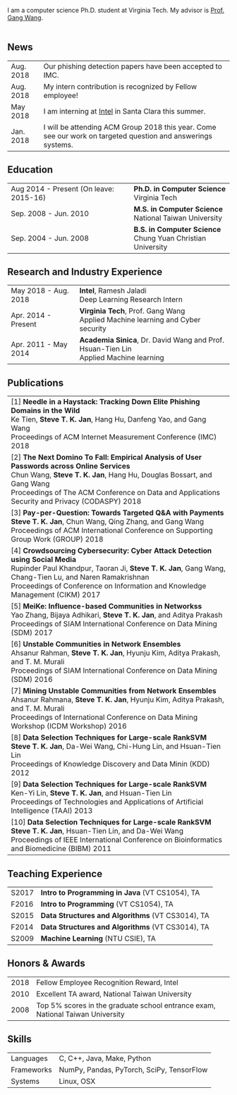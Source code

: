  I am a computer science Ph.D. student at Virginia Tech. My advisor is [Prof. Gang Wang](http://people.cs.vt.edu/~gangwang/). <br><br>


## <i class="fa fa-chevron-right"></i> News
<table class="table table-hover">
<tr>
  <td class='col-md-3'>Aug. 2018</td>
  <td>Our phishing detection papers have been accepted to IMC.</td>
</tr>
<tr>
  <td class='col-md-3'>Aug. 2018</td>
  <td>My intern contribution is recognized by Fellow employee!</td>
</tr>
<tr>
  <td class='col-md-3'>May 2018</td>
  <td>I am interning at <a href='https://intel.com/'>Intel</a> in Santa Clara this summer.</td>
</tr>
<tr>
  <td class='col-md-3'>Jan. 2018</td>
  <td>I will be attending ACM Group 2018 this year. Come see our work on targeted question and answerings systems.</td>
</tr>
</table>


## <i class="fa fa-chevron-right"></i> Education

<table class="table table-hover">
  <tr>
    <td class="col-md-4">Aug 2014 - Present (On leave: 2015-16)</td>
    <td>
        <strong>Ph.D. in Computer Science</strong>
        <br>
      Virginia Tech
    </td>
  </tr>
  <tr>
    <td class="col-md-4">Sep. 2008 - Jun. 2010</td>
    <td>
        <strong>M.S. in Computer Science</strong>
        <br>
      National Taiwan University
    </td>
  </tr>
  <tr>
    <td class="col-md-4">Sep. 2004 - Jun. 2008</td>
    <td>
        <strong>B.S. in Computer Science</strong>
        <br>
      Chung Yuan Christian University
    </td>
  </tr>
</table>


## <i class="fa fa-chevron-right"></i> Research and Industry Experience
<table class="table table-hover">
<tr>
  <td class='col-md-4'>May 2018 - Aug. 2018</td>
  <td>
    <strong>Intel</strong>, Ramesh Jaladi <br>
    Deep Learning Research Intern
  </td>
</tr>
<tr>
  <td class='col-md-4'>Apr. 2014 - Present</td>
  <td>
    <strong>Virginia Tech</strong>, Prof. Gang Wang <br>
    Applied Machine learning and Cyber security
  </td>
</tr>
<tr>
  <td class='col-md-4'>Apr. 2011 - May 2014</td>
  <td>
    <strong>Academia Sinica</strong>, Dr. David Wang and Prof. Hsuan-Tien Lin <br>
    Applied Machine learning
  </td>
</tr>
</table>


## <i class="fa fa-chevron-right"></i>Publications 



<table class="table table-hover">

<tr>
<td>
    [1] <strong>Needle in a Haystack: Tracking Down Elite Phishing Domains in the Wild</strong><br>
    Ke Tien, <strong>Steve T. K. Jan</strong>, Hang Hu, Danfeng Yao, and Gang Wang<br>
     Proceedings of ACM Internet Measurement Conference (IMC) 2018<br>
    
    
</td>
</tr>


<tr>
<td>
    [2] <strong>The Next Domino To Fall: Empirical Analysis of User Passwords across Online Services</strong><br>
    Chun Wang, <strong>Steve T. K. Jan</strong>, Hang Hu, Douglas Bossart, and Gang Wang<br>
     Proceedings of The ACM Conference on Data and Applications Security and Privacy (CODASPY)   2018<br>
    
    
</td>
</tr>


<tr>
<td>
    [3] <strong>Pay-per-Question: Towards Targeted Q&A with Payments</strong><br>
    <strong>Steve T. K. Jan</strong>, Chun Wang, Qing Zhang, and Gang Wang<br>
     Proceedings of ACM International Conference on Supporting Group Work (GROUP) 2018<br>
    
    
</td>
</tr>


<tr>
<td>
    [4] <strong>Crowdsourcing Cybersecurity: Cyber Attack Detection using Social Media</strong><br>
    Rupinder Paul Khandpur, Taoran Ji, <strong>Steve T. K. Jan</strong>, Gang Wang, Chang-Tien Lu, and Naren Ramakrishnan<br>
    Proceedings of Conference on Information and Knowledge Management (CIKM) 2017<br>
    
    
</td>
</tr>


<tr>
<td>
    [5] <strong>MeiKe: Influence-based Communities in Networkss</strong><br>
    Yao Zhang, Bijaya Adhikari, <strong>Steve T. K. Jan</strong>, and Aditya Prakash<br>
    Proceedings of SIAM International Conference on Data Mining (SDM)   2017<br>
    
    
</td>
</tr>


<tr>
<td>
    [6] <strong>Unstable Communities in Network Ensembles</strong><br>
    Ahsanur Rahman, <strong>Steve T. K. Jan</strong>, Hyunju Kim, Aditya Prakash, and T. M. Murali<br>
    Proceedings of SIAM International Conference on Data Mining (SDM) 2016<br>
    
    
</td>
</tr>


<tr>
<td>
    [7] <strong>Mining Unstable Communities from Network Ensembles</strong><br>
    Ahsanur Rahmana, <strong>Steve T. K. Jan</strong>, Hyunju Kim, Aditya Prakash, and T. M. Murali<br>
     Proceedings of International Conference on Data Mining Workshop (ICDM Workshop) 2016<br>
    
    
</td>
</tr>


<tr>
<td>
    [8] <strong>Data Selection Techniques for Large-scale RankSVM</strong><br>
    <strong>Steve T. K. Jan</strong>, Da-Wei Wang, Chi-Hung Lin, and Hsuan-Tien Lin<br>
     Proceedings of Knowledge Discovery and Data Minin (KDD) 2012<br>
    
    
</td>
</tr>


<tr>
<td>
    [9] <strong>Data Selection Techniques for Large-scale RankSVM</strong><br>
    Ken-Yi Lin, <strong>Steve T. K. Jan</strong>, and Hsuan-Tien Lin<br>
    Proceedings of Technologies and Applications of Artificial Intelligence (TAAI) 2013<br>
    
    
</td>
</tr>


<tr>
<td>
    [10] <strong>Data Selection Techniques for Large-scale RankSVM</strong><br>
    <strong>Steve T. K. Jan</strong>, Hsuan-Tien Lin, and Da-Wei Wang<br>
     Proceedings of IEEE International Conference on Bioinformatics and Biomedicine (BIBM) 2011<br>
    
    
</td>
</tr>


</table>


## <i class="fa fa-chevron-right"></i> Teaching Experience
<table class="table table-hover">
<tr>
  <td class='col-md-2'>S2017</td>
  <td><strong>Intro to Programming in Java</strong> (VT CS1054), TA</td>
</tr>
<tr>
  <td class='col-md-2'>F2016</td>
  <td><strong>Intro to Programming</strong> (VT CS1054), TA</td>
</tr>
<tr>
  <td class='col-md-2'>S2015</td>
  <td><strong>Data Structures and Algorithms</strong> (VT CS3014), TA</td>
</tr>
<tr>
  <td class='col-md-2'>F2014</td>
  <td><strong>Data Structures and Algorithms</strong> (VT CS3014), TA</td>
</tr>
<tr>
  <td class='col-md-2'>S2009</td>
  <td><strong>Machine Learning</strong> (NTU CSIE), TA</td>
</tr>
</table>


## <i class="fa fa-chevron-right"></i> Honors & Awards
<table class="table table-hover">
<tr>
  <td class='col-md-2'>2018</td>
  <td>
    Fellow Employee Recognition Reward, Intel
    <!--  -->
  </td>
</tr>
<tr>
  <td class='col-md-2'>2010</td>
  <td>
    Excellent TA award, National Taiwan University
    <!--  -->
  </td>
</tr>
<tr>
  <td class='col-md-2'>2008</td>
  <td>
    Top 5% scores in the graduate school entrance exam, National Taiwan University
    <!--  -->
  </td>
</tr>
</table>


## <i class="fa fa-chevron-right"></i> Skills
<table class="table table-hover">
<tr>
  <td class='col-md-2'>Languages</td>
  <td markdown="1">
C, C++, Java, Make, Python
  </td>
</tr>
<tr>
  <td class='col-md-2'>Frameworks</td>
  <td markdown="1">
NumPy, Pandas, PyTorch, SciPy, TensorFlow
  </td>
</tr>
<tr>
  <td class='col-md-2'>Systems</td>
  <td markdown="1">
Linux, OSX
  </td>
</tr>
</table>
